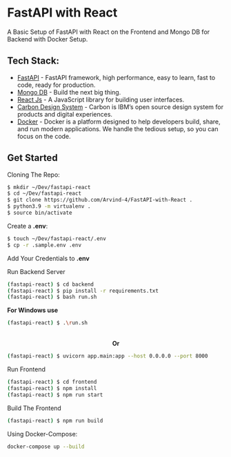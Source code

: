 
# FastAPI with React 

A Basic Setup of FastAPI with React on the Frontend and Mongo DB for Backend with Docker Setup.

## Tech Stack:

-   [FastAPI](https://fastapi.tiangolo.com/)  - FastAPI framework, high performance, easy to learn, fast to code, ready for production.
-   [Mongo DB](https://www.mongodb.com)  - Build the next big thing.
-   [React Js](https://reactjs.org)  - A JavaScript library for building user interfaces.
-   [Carbon Design System](https://carbondesignsystem.com/)  - Carbon is IBM’s open source design system for products and digital experiences.
-   [Docker](https://www.docker.com/)  - Docker is a platform designed to help developers build, share, and run modern applications. We handle the tedious setup, so you can focus on the code.


## Get Started

Cloning The Repo:
```bash
$ mkdir ~/Dev/fastapi-react
$ cd ~/Dev/fastapi-react
$ git clone https://github.com/Arvind-4/FastAPI-with-React .
$ python3.9 -m virtualenv .
$ source bin/activate
```

Create a **.env**:
```bash
$ touch ~/Dev/fastapi-react/.env
$ cp -r .sample.env .env
```

Add Your Credentials to **.env**


Run Backend Server
```bash
(fastapi-react) $ cd backend
(fastapi-react) $ pip install -r requirements.txt
(fastapi-react) $ bash run.sh
```
**For Windows use**
```bash
(fastapi-react) $ .\run.sh
```
<div align="center">
<br/>
<b>Or</b>
<br/>
</div>

```bash
(fastapi-react) $ uvicorn app.main:app --host 0.0.0.0 --port 8000
```

Run Frontend
```bash
(fastapi-react) $ cd frontend
(fastapi-react) $ npm install
(fastapi-react) $ npm run start
```

Build The Frontend
```bash
(fastapi-react) $ npm run build
```


Using Docker-Compose:
```bash
docker-compose up --build
```
